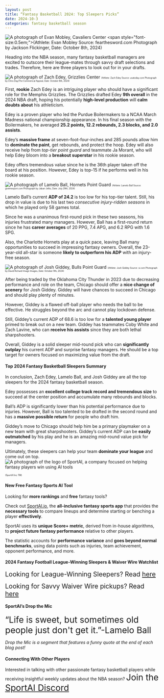 ```yaml
---
layout: post
title: “Fantasy Basketball 2024: Top Sleepers Picks”
date: 2024-10-3
categories: fantasy basketball season
---
```


![A photograph of Evan Mobley, Cavaliers Center](https://cdn.vox-cdn.com/thumbor/VVRYZYXC1SUAjYik_xRU92zhJ7g=/0x196:3809x2772/1200x800/filters:focal(2097x1246:2705x1854)/cdn.vox-cdn.com/uploads/chorus_image/image/73641200/2176767178.0.jpg)
<span style="font-size:0.5em;">(Athlete: Evan Mobley Source: fearthesword.com Photograph by Jackson Flickinger, Date: October 8th, 2024)</span> 

<span style=”font-size:2em;”>H</span>eading into the NBA season, many fantasy basketball managers are excited to outscore their league-mates through savvy draft selections and trades. Therefore, here are three players to look out for in your drafts. 

![A photograph of Zach Edey, Grizzlies Center](https://www.usatoday.com/gcdn/authoring/authoring-images/2024/10/07/USAT/75563282007-usatsi-24423102-168402559-lowres.jpg?width=1320&height=880&fit=crop&format=pjpg&auto=webp)
<span style="font-size:0.5em;">(Athlete: Zach Edey Source: usatoday.com Photograph by Chris Day/The Commerical Appeal, Date: October 6th, 2024)</span> 

First, **rookie** Zach Edey is an intriguing player who should have a significant role for the Memphis Grizzlies. The Grizzlies drafted Edey **9th overall** in the 2024 NBA draft, hoping his potentially **high-level production** will **calm doubts about** his athleticism. 

Edey is a proven player who led the Purdue Boilermakers to a NCAA March Madness national championship appearance. In his final season with the Boilermakers, he averaged **25.2 points, 12.2 rebounds, 2.3 blocks, and 2.0 assists**. 

Edey’s **massive frame** at seven-foot-four-inches and 285 pounds allow him to **dominate the paint**, get rebounds, and protect the hoop. Edey will also receive help from *top-tier point guard* and teammate Ja Morant, who will help Edey bloom into a **breakout superstar** in his rookie season. 

Edey offers tremendous value since he is the 36th player taken off the board at his position. However, Edey is top-15 if he performs well in his rookie season. 

![A photograph of Lamelo Ball, Hornets Point Guard](https://static0.givemesportimages.com/wordpress/wp-content/uploads/2024/07/mixcollage-26-jul-2024-03-24-pm-3461.jpg)
<span style="font-size:0.5em;">(Athlete: Lamelo Ball Source: givemesport.com Photograph by Jabari Jelks, Date: July 29th, 2024)</span> 

Lamelo Ball’s current **ADP of 24.2** is too low for his top-tier talent. Still, his drop in value is due to his last two *consecutive injury-ridden seasons* in which he played only 58 games total. 

Since he was a unanimous first-round pick in these two seasons, his injuries frustrated many managers. However, Ball has a first-round return since he has **career averages** of 20 PPG, 7.4 APG, and 6.2 RPG with 1.6 SPG. 

Also, the Charlotte Hornets play at a quick pace, leaving Ball many opportunities to succeed in impressing fantasy owners. Overall, the 23-year-old all-star is someone **likely to outperform his ADP** with an injury-free season. 

![A photograph of Josh Giddey, Bulls Point Guard](https://images2.minutemediacdn.com/image/upload/c_crop,w_3724,h_2094,x_0,y_0/c_fill,w_720,ar_16:9,f_auto,q_auto,g_auto/images/ImagnImages/mmsport/bulls_news/01j9snf6sk3s9d7vjq7d.jpg)
<span style="font-size:0.5em;">(Athlete: Josh Giddey Source: si.com Photograph by David Richard-Imagn Images, Date: October 9th, 2024)</span> 


After being traded by the Oklahoma City Thunder in 2023 due to decreasing performance and role on the team, Chicago should offer a **nice change of scenery** for Josh Giddey. Giddey will have chances to succeed in Chicago and should play plenty of minutes. 

However, Giddey is a flawed off-ball player who needs the ball to be effective. He struggles beyond the arc and cannot play lockdown defense. 

Still, Giddey’s current ADP of 68.6 is too low for a **talented young player** primed to break out on a new team. Giddey has teammates Coby White and Zach Lavine, who can **receive his assists** since they are both lethal sharpshooters. 

Overall, Giddey is a solid sleeper mid-round pick who can **significantly outplay** his current ADP and surprise fantasy managers. He should be a top target for owners focused on maximizing value from the draft. 

#### Top 2024 Fantasy Basketball Sleepers Summary

In conclusion, Zach Edey, Lamelo Ball, and Josh Giddey are all the top sleepers for the 2024 fantasy basketball season. 

Edey possesses an **excellent college track record and tremendous size** to succeed at the center position and accumulate many rebounds and blocks. 

Ball’s ADP is significantly lower than his potential performance due to injuries. However, Ball is too talented to be drafted in the second round and has a **massive possible return** for people who draft him. 

Giddey’s move to Chicago should help him be a primary playmaker on a new team with great sharpshooters. Giddey’s current ADP can be **easily outmatched** by his play and he is an amazing mid-round value pick for managers. 

Ultimately, these sleepers can help your team **dominate your league** and come out on top. 
![A photograph of the logo of SportAI, a company focused on helping fantasy players win using AI tools](https://miro.medium.com/v2/resize:fit:908/format:webp/0*XJQxNj4js71Q1nRN) 

<span style="font-size:0.5em;">(SportAI Inc *TM*)</span>

#### New Free Fantasy Sports AI Tool

Looking for **more rankings** and **free** fantasy tools? 

Check out [SportAI.io](https://sportai.io/), the **all-inclusive fantasy sports app** that provides the **necessary tools** to compare lineups and determine starting or benching a player **effectively**. 

SportAI uses its **unique Score+ metric**, derived from in-house algorithms, to **project future fantasy performance** relative to other players. 

The statistic accounts for **performance variance** and **goes beyond normal benchmarks**, using data points such as injuries, team achievement, opponent performance, and more.

#### 2024 Fantasy Football League-Winning Sleepers & Waiver Wire Watchlist
<span style="font-size:1.5em;">Looking for League-Winning Sleepers? Read [here](https://sportai.io/fantasy/football/draft/2024/08/02/NFL-Fantasy-Football-League-Winning-Breakouts-Sleepers.html)</span>

<span style="font-size:1.5em;">Looking for Savvy Waiver Wire pickups? Read [here](https://sportai.io/fantasy/football/2024/08/31/NFL-Fantasy-Football-Waiver-Wire-Bounce-Back-Comeback-Watchlist.html)</span>

#### SportAI’s Drop the Mic 
<span style="font-size:2em;">“Life is sweet, but sometimes old people just don't get it.”-Lamelo Ball</span>

*Drop the Mic is a segment that features a funny quote at the end of each blog post!*

#### Connecting With Other Players

Interested in talking with other passionate fantasy basketball players while receiving insightful weekly updates about the NBA season? <span style="font-size:2em;">Join the [SportAI Discord](https://discord.gg/YeaMrNGnu7)</span>

